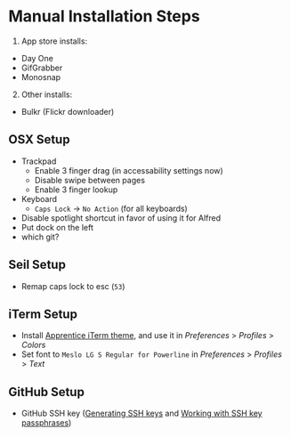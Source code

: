 Manual Installation Steps
=========================
1. App store installs:
  - Day One
  - GifGrabber
  - Monosnap
2. Other installs:
  - Bulkr (Flickr downloader)

OSX Setup
---------
- Trackpad
  - Enable 3 finger drag (in accessability settings now)
  - Disable swipe between pages
  - Enable 3 finger lookup
- Keyboard
  - `Caps Lock` -> `No Action` (for all keyboards)
- Disable spotlight shortcut in favor of using it for Alfred
- Put dock on the left
- which git?

Seil Setup
----------
- Remap caps lock to esc (`53`)

iTerm Setup
-----------
- Install [Apprentice iTerm theme](https://github.com/romainl/iterm2-colorschemes), and use it in _Preferences_ > _Profiles_ > _Colors_
- Set font to `Meslo LG S Regular for Powerline` in _Preferences_ > _Profiles_ > _Text_

GitHub Setup
------------
- GitHub SSH key ([Generating SSH keys](https://help.github.com/articles/generating-ssh-keys/) and [Working with SSH key passphrases](https://help.github.com/articles/working-with-ssh-key-passphrases/))
